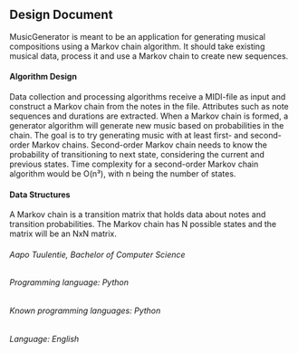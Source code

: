 ## Design Document
MusicGenerator is meant to be an application for generating musical compositions using a Markov chain algorithm. It should take existing musical data, process it and use a Markov chain to create new sequences.
#### Algorithm Design
Data collection and processing algorithms receive a MIDI-file as input and construct a Markov chain from the notes in the file. Attributes such as note sequences and durations are extracted. When a Markov chain is formed, a generator algorithm will generate new music based on probabilities in the chain. The goal is to try generating music with at least first- and second-order Markov chains. Second-order Markov chain needs to know the probability of transitioning to next state, considering the current and previous states.
Time complexity for a second-order Markov chain algorithm would be O(n³), with n being the number of states.
#### Data Structures
A Markov chain is a transition matrix that holds data about notes and transition probabilities. The Markov chain has N possible states and the matrix will be an NxN matrix. 

###### Aapo Tuulentie, Bachelor of Computer Science
###### Programming language: Python
###### Known programming languages: Python
###### Language: English